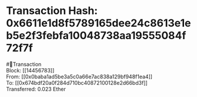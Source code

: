 
Transaction Hash: 0x6611e1d8f5789165dee24c8613e1eb5e2f3febfa10048738aa19555084f72f7f
====================================================================================
  
#💸Transaction  
Block: [[14456783]]  
From: [[0x0baba1ad5be3a5c0a66e7ac838a129bf948f1ea4]]  
To: [[0x674bdf20a0f284d710bc40872100128e2d66bd3f]]  
Transferred: 0.023 Ether